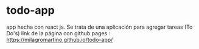 # todo-app
app hecha con react js. Se trata de una aplicación para agregar tareas (To Do's)
link de la página con github pages : https://milagromartino.github.io/todo-app/
